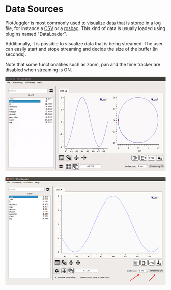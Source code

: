 # Data Sources

PlotJuggler is most commonly used to visualize data that is stored in a log file,
for instance a [CSV](https://en.wikipedia.org/wiki/Comma-separated_values)
 or a [rosbag](http://wiki.ros.org/rosbag).
This kind of data is usually loaded using plugins named "DataLoader".	

Additionally, it is possible to visualize data that is being streamed.
The user can easily start and stope streaming and decide the size of the buffer (in seconds).

Note that some functionalities such as zoom, pan and the time tracker are disabled
when streaming is ON. 

![streaming](images/pj-streaming.gif)

![streaming](images/pj-streaming.png)


